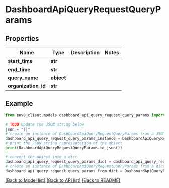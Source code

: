 # DashboardApiQueryRequestQueryParams


## Properties

Name | Type | Description | Notes
------------ | ------------- | ------------- | -------------
**start_time** | **str** |  | 
**end_time** | **str** |  | 
**query_name** | **object** |  | 
**organization_id** | **str** |  | 

## Example

```python
from env0_client.models.dashboard_api_query_request_query_params import DashboardApiQueryRequestQueryParams

# TODO update the JSON string below
json = "{}"
# create an instance of DashboardApiQueryRequestQueryParams from a JSON string
dashboard_api_query_request_query_params_instance = DashboardApiQueryRequestQueryParams.from_json(json)
# print the JSON string representation of the object
print(DashboardApiQueryRequestQueryParams.to_json())

# convert the object into a dict
dashboard_api_query_request_query_params_dict = dashboard_api_query_request_query_params_instance.to_dict()
# create an instance of DashboardApiQueryRequestQueryParams from a dict
dashboard_api_query_request_query_params_from_dict = DashboardApiQueryRequestQueryParams.from_dict(dashboard_api_query_request_query_params_dict)
```
[[Back to Model list]](../README.md#documentation-for-models) [[Back to API list]](../README.md#documentation-for-api-endpoints) [[Back to README]](../README.md)


